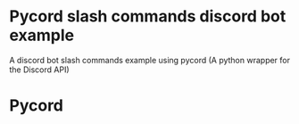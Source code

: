 # Pycord slash commands discord bot example
A discord bot slash commands example using pycord (A python wrapper for the Discord API)

Pycord
======

